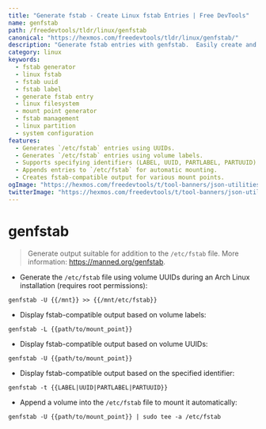 ```yaml
---
title: "Generate fstab - Create Linux fstab Entries | Free DevTools"
name: genfstab
path: /freedevtools/tldr/linux/genfstab
canonical: "https://hexmos.com/freedevtools/tldr/linux/genfstab/"
description: "Generate fstab entries with genfstab.  Easily create and manage Linux filesystem entries using UUIDs or labels. Free online tool, no registration required."
category: linux
keywords:
  - fstab generator
  - linux fstab
  - fstab uuid
  - fstab label
  - generate fstab entry
  - linux filesystem
  - mount point generator
  - fstab management
  - linux partition
  - system configuration
features:
  - Generates `/etc/fstab` entries using UUIDs.
  - Generates `/etc/fstab` entries using volume labels.
  - Supports specifying identifiers (LABEL, UUID, PARTLABEL, PARTUUID).
  - Appends entries to `/etc/fstab` for automatic mounting.
  - Creates fstab-compatible output for various mount points.
ogImage: "https://hexmos.com/freedevtools/t/tool-banners/json-utilities-banner.png"
twitterImage: "https://hexmos.com/freedevtools/t/tool-banners/json-utilities-banner.png"
---
```


# genfstab

> Generate output suitable for addition to the `/etc/fstab` file.
> More information: <https://manned.org/genfstab>.

- Generate the `/etc/fstab` file using volume UUIDs during an Arch Linux installation (requires root permissions):

`genfstab -U {{/mnt}} >> {{/mnt/etc/fstab}}`

- Display fstab-compatible output based on volume labels:

`genfstab -L {{path/to/mount_point}}`

- Display fstab-compatible output based on volume UUIDs:

`genfstab -U {{path/to/mount_point}}`

- Display fstab-compatible output based on the specified identifier:

`genfstab -t {{LABEL|UUID|PARTLABEL|PARTUUID}}`

- Append a volume into the `/etc/fstab` file to mount it automatically:

`genfstab -U {{path/to/mount_point}} | sudo tee -a /etc/fstab`
